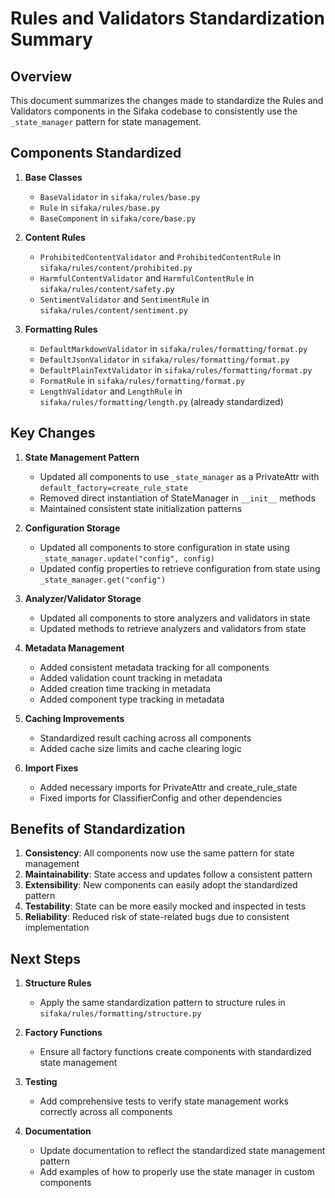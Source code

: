 # Rules and Validators Standardization Summary

## Overview

This document summarizes the changes made to standardize the Rules and Validators components in the Sifaka codebase to consistently use the `_state_manager` pattern for state management.

## Components Standardized

1. **Base Classes**
   - `BaseValidator` in `sifaka/rules/base.py`
   - `Rule` in `sifaka/rules/base.py`
   - `BaseComponent` in `sifaka/core/base.py`

2. **Content Rules**
   - `ProhibitedContentValidator` and `ProhibitedContentRule` in `sifaka/rules/content/prohibited.py`
   - `HarmfulContentValidator` and `HarmfulContentRule` in `sifaka/rules/content/safety.py`
   - `SentimentValidator` and `SentimentRule` in `sifaka/rules/content/sentiment.py`

3. **Formatting Rules**
   - `DefaultMarkdownValidator` in `sifaka/rules/formatting/format.py`
   - `DefaultJsonValidator` in `sifaka/rules/formatting/format.py`
   - `DefaultPlainTextValidator` in `sifaka/rules/formatting/format.py`
   - `FormatRule` in `sifaka/rules/formatting/format.py`
   - `LengthValidator` and `LengthRule` in `sifaka/rules/formatting/length.py` (already standardized)

## Key Changes

1. **State Management Pattern**
   - Updated all components to use `_state_manager` as a PrivateAttr with `default_factory=create_rule_state`
   - Removed direct instantiation of StateManager in `__init__` methods
   - Maintained consistent state initialization patterns

2. **Configuration Storage**
   - Updated all components to store configuration in state using `_state_manager.update("config", config)`
   - Updated config properties to retrieve configuration from state using `_state_manager.get("config")`

3. **Analyzer/Validator Storage**
   - Updated all components to store analyzers and validators in state
   - Updated methods to retrieve analyzers and validators from state

4. **Metadata Management**
   - Added consistent metadata tracking for all components
   - Added validation count tracking in metadata
   - Added creation time tracking in metadata
   - Added component type tracking in metadata

5. **Caching Improvements**
   - Standardized result caching across all components
   - Added cache size limits and cache clearing logic

6. **Import Fixes**
   - Added necessary imports for PrivateAttr and create_rule_state
   - Fixed imports for ClassifierConfig and other dependencies

## Benefits of Standardization

1. **Consistency**: All components now use the same pattern for state management
2. **Maintainability**: State access and updates follow a consistent pattern
3. **Extensibility**: New components can easily adopt the standardized pattern
4. **Testability**: State can be more easily mocked and inspected in tests
5. **Reliability**: Reduced risk of state-related bugs due to consistent implementation

## Next Steps

1. **Structure Rules**
   - Apply the same standardization pattern to structure rules in `sifaka/rules/formatting/structure.py`

2. **Factory Functions**
   - Ensure all factory functions create components with standardized state management

3. **Testing**
   - Add comprehensive tests to verify state management works correctly across all components

4. **Documentation**
   - Update documentation to reflect the standardized state management pattern
   - Add examples of how to properly use the state manager in custom components
